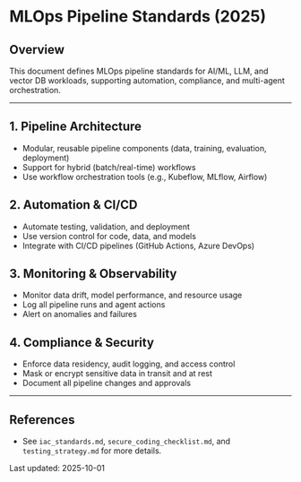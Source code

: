 
# MLOps Pipeline Standards (2025)

## Overview

This document defines MLOps pipeline standards for AI/ML, LLM, and vector DB workloads, supporting automation, compliance, and multi-agent orchestration.

---

## 1. Pipeline Architecture
- Modular, reusable pipeline components (data, training, evaluation, deployment)
- Support for hybrid (batch/real-time) workflows
- Use workflow orchestration tools (e.g., Kubeflow, MLflow, Airflow)

## 2. Automation & CI/CD
- Automate testing, validation, and deployment
- Use version control for code, data, and models
- Integrate with CI/CD pipelines (GitHub Actions, Azure DevOps)

## 3. Monitoring & Observability
- Monitor data drift, model performance, and resource usage
- Log all pipeline runs and agent actions
- Alert on anomalies and failures

## 4. Compliance & Security
- Enforce data residency, audit logging, and access control
- Mask or encrypt sensitive data in transit and at rest
- Document all pipeline changes and approvals

---

## References
- See `iac_standards.md`, `secure_coding_checklist.md`, and `testing_strategy.md` for more details.

Last updated: 2025-10-01
